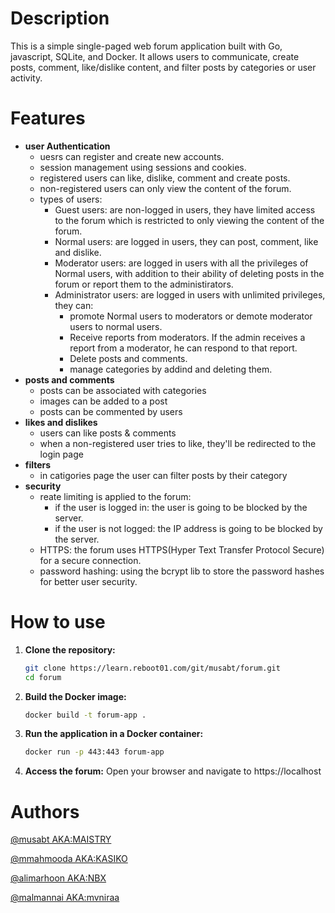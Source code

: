 # Description
This is a simple single-paged web forum application built with Go, javascript, SQLite, and Docker. It allows users to communicate, create posts, comment, like/dislike content, and filter posts by categories or user activity.

# Features
- **user Authentication**
    - uesrs can register and create new accounts.
    - session management using sessions and cookies.
    - registered users can like, dislike, comment and create posts.
    - non-registered users can only view the content of the forum.
    - types of users:
        - Guest users: are non-logged in users, they have limited access to the forum which is restricted to only viewing the content of the forum.
        - Normal users: are logged in users, they can post, comment, like and dislike.
        - Moderator users: are logged in users with all the privileges of Normal users, with addition to their ability of deleting posts in the forum or report them to the administirators.
        - Administrator users: are logged in users with unlimited privileges, they can:
            - promote Normal users to moderators or demote moderator users to normal users.
            - Receive reports from moderators. If the admin receives a report from a moderator, he can respond to that report.
            - Delete posts and comments.
            -  manage categories by addind and deleting them.
- **posts and comments**
    - posts can be associated with categories
    - images can be added to a post
    - posts can be commented by users
- **likes and dislikes**
    - users can like posts & comments
    - when a non-registered user tries to like, they'll be redirected to the login page
- **filters**
    - in catigories page the user can filter posts by their category
- **security**
    - reate limiting is applied to the forum:
        - if the user is logged in: the user is going to be blocked by the server.
        - if the user is not logged: the IP address is going to be blocked by the server.
    - HTTPS: the forum uses HTTPS(Hyper Text Transfer Protocol Secure) for a secure connection.
    - password hashing: using the bcrypt lib to store the password hashes for better user security.

# How to use
1. **Clone the repository:**
   ```bash
   git clone https://learn.reboot01.com/git/musabt/forum.git
   cd forum
   ```
2. **Build the Docker image:**
    ```bash
    docker build -t forum-app .
    ```
3. **Run the application in a Docker container:**
    ```bash
    docker run -p 443:443 forum-app
    ```
4. **Access the forum:**
    Open your browser and navigate to https://localhost

# Authors
[@musabt AKA:MAISTRY](https://learn.reboot01.com/git/musabt)

[@mmahmooda AKA:KASIKO](https://learn.reboot01.com/git/mmahmooda)

[@alimarhoon AKA:NBX](https://learn.reboot01.com/git/alimarhoon)

[@malmannai AKA:mvniraa](https://learn.reboot01.com/git/malmannai)
